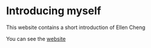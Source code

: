 # Introducing myself
This website contains a short introduction of Ellen Cheng

You can see the [website](https://epid8060fall2019.github.io/ellencheng-introduction)
